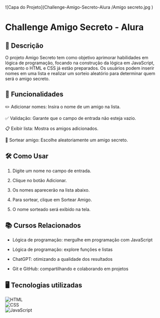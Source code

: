 ![Capa do Projeto](Challenge-Amigo-Secreto-Alura
/Amigo secreto.jpg
)

<h1>Challenge Amigo Secreto - Alura</h1> 

## 📌 Descrição
<p align="justify">

  O projeto Amigo Secreto tem como objetivo aprimorar habilidades em lógica de programação, focando na construção da lógica em JavaScript, enquanto o HTML e CSS já estão preparados. 
Os usuários podem inserir nomes em uma lista e realizar um sorteio aleatório para determinar quem será o amigo secreto.


  
## 🚀 Funcionalidades
<p align="justify">
  
✏️ Adicionar nomes: Insira o nome de um amigo na lista.

✅ Validação: Garante que o campo de entrada não esteja vazio.

📋 Exibir lista: Mostra os amigos adicionados.

🎲 Sortear amigo: Escolhe aleatoriamente um amigo secreto.



## 🛠 Como Usar
<p align="justify">

1. Digite um nome no campo de entrada.

2. Clique no botão Adicionar.

3. Os nomes aparecerão na lista abaixo.

4. Para sortear, clique em Sortear Amigo.

5. O nome sorteado será exibido na tela.



## 📚 Cursos Relacionados
<p align="justify">

- Lógica de programação: mergulhe em programação com JavaScript

- Lógica de programação: explore funções e listas

- ChatGPT: otimizando a qualidade dos resultados

- Git e GitHub: compartilhando e colaborando em projetos

<p align="justify">


## 🖥️ Tecnologias utilizadas  
![HTML](https://img.shields.io/badge/HTML5-E34F26?style=for-the-badge&logo=html5&logoColor=white)  
![CSS](https://img.shields.io/badge/CSS3-1572B6?style=for-the-badge&logo=css3&logoColor=white)  
![JavaScript](https://img.shields.io/badge/JavaScript-F7DF1E?style=for-the-badge&logo=javascript&logoColor=black)  
